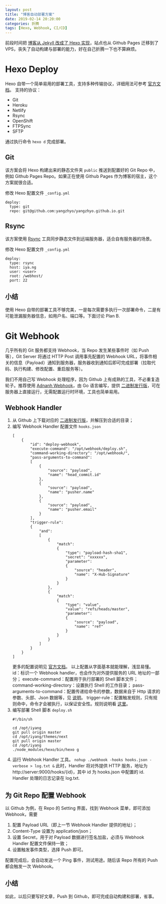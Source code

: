 ```yaml
---
layout: post
title: "博客自动部署方案"
date: 2019-02-14 20:20:00
categories: 折腾
tags: [Hexo, Webhook, CI/CD]
---
```


前段时间把 [博客从 Jekyll 改成了 Hexo 实现](../2018/blog-rebuild-with-hexo.html)，站点也从 Github Pages 迁移到了 VPS，丧失了自动构建与部署的能力，好在自己折腾一下也不算麻烦。

<!-- more -->

# Hexo Deploy

Hexo 自带一个简单易用的部署工具，支持多种传输协议，详细用法可参考 [官方文档](https://hexo.io/docs/deployment.html)。
支持的协议：
* Git
* Heroku
* Netlify
* Rsync
* OpenShift
* FTPSync
* SFTP

通过执行命令 `hexo d` 完成部署。

## Git

该方案会将 Hexo 构建出来的静态文件夹 `public` 推送到配置好的 Git Repo 中，例如 Github Pages Repo。如果正在使用 Github Pages 作为博客的宿主，这个方案就很合适。

修改 Hexo 配置文件 `_config.yml` 
```
deploy:
  type: git
  repo: git@github.com:yangzhyo/yangzhyo.github.io.git
```

## Rsync

该方案使用 [Rsync](https://zh.wikipedia.org/wiki/Rsync) 工具同步静态文件到远端服务器，适合自有服务器的场景。

修改 Hexo 配置文件 `_config.yml` 
```
deploy:
  type: rsync
  host: iya.ng
  user: <user>
  root: /webhost/
  port: 22
```

## 小结

使用 Hexo 自带的部署工具不够完美，一是每次需要多执行一次部署命令，二是有可能泄漏服务器信息，如用户名、端口等。下面讨论 Plan B.

# Git Webhook

几乎所有的 Git 服务都支持 Webhook，当 Repo 发生某些事件时（如 Push 等），Git Server 将通过 HTTP Post 调用事先配置的 Webhook URL，将事件相关的信息（Payload）通知到服务器，服务器收到通知后即可完成部署（拉取代码、执行构建、修改配置、重启服务等）。

我们不用自己写 Webhook 处理程序，因为 Github 上有成熟的工具，不必重复造轮子。推荐使用 [Adnanh Webhook](https://github.com/adnanh/webhook)，由 Go 语言编写，提供 [二进制发行版](https://github.com/adnanh/webhook/releases)，可在服务器上直接运行，无需配置运行时环境，工具也简单易用。

## Webhook Handler

1. 从 Github 上下载对应的 [二进制发行版](https://github.com/adnanh/webhook/releases)，并解压到合适的目录；
2. 编写 Webhook Handler 配置文件 `hooks.json`
    ```
    [
        {
            "id": "deploy-webhook",
            "execute-command": "/opt/webhook/deploy.sh",
            "command-working-directory": "/opt/webhook/",
            "pass-arguments-to-command":
            [
                {
                    "source": "payload",
                    "name": "head_commit.id"
                },
                {
                    "source": "payload",
                    "name": "pusher.name"
                },
                {
                    "source": "payload",
                    "name": "pusher.email"
                }
            ],
            "trigger-rule":
            {
                "and":
                [
                    {
                        "match":
                        {
                            "type": "payload-hash-sha1",
                            "secret": "xxxxxx",
                            "parameter":
                            {
                                "source": "header",
                                "name": "X-Hub-Signature"
                            }
                        }
                    },
                    {
                        "match":
                        {
                            "type": "value",
                            "value": "refs/heads/master",
                            "parameter":
                            {
                                "source": "payload",
                                "name": "ref"
                            }
                        }
                    }
                ]
            }
        }
    ]
    ```
    更多的配置说明见 [官方文档](https://github.com/adnanh/webhook/tree/master/docs)。
    以上配置从字面基本就能理解，浅显易懂。
    id：标识一个 Webhook handler，也会作为对外提供服务的 URL 地址的一部分；
    execute-command：配置用于执行部署的 Shell 脚本文件；
    command-working-directory：设置执行 Shell 的工作目录；
    pass-arguments-to-command：配置传递给命令的参数，数据来自于 Http 请求的参数、头部、Json 数据等，见 [说明](https://github.com/adnanh/webhook/blob/master/docs/Referencing-Request-Values.md)。
    trigger-rule：配置触发规则，只有规则命中，命令才会被执行，以保证安全性。规则说明看 [这里](https://github.com/adnanh/webhook/blob/master/docs/Hook-Rules.md)。
3. 编写部署 Shell 脚本 `deploy.sh`
    ```
    #!/bin/sh

    cd /opt/iyang
    git pull origin master
    cd /opt/iyang/themes/next
    git pull origin master
    cd /opt/iyang
    ./node_modules/hexo/bin/hexo g
    ```
4. 运行 Webhook Handler 工具。
    `nohup ./webhook -hooks hooks.json -verbose > log.txt &`
    此时，Handler 将对外提供 HTTP 服务，地址为 http://server:9000/hooks/{id}，其中 id 为 hooks.json 中配置的 id. Handler 处理的日志记录在 log.txt.

## 为 Git Repo 配置 Webhook

以 Github 为例，在 Repo 的 Setting 界面，找到 Webhook 菜单，即可添加 Webhook，需要
1. 配置 Payload URL（即上一节 Webhook Handler 提供的地址）；
2. Content-Type 设置为 application/json；
3. 设置 Secret，用于对 Payload 数据进行签名加盐，必须与 Webhook Handler 配置文件保持一致；
4. 设置触发事件类型，选择 Push 即可。

配置完成后，会自动发送一个 Ping 事件，测试用途。随后该 Repo 所有的 Push 都会触发一次 Webhook。

## 小结

如此，以后只要写好文章，Push 到 Github，即可完成自动构建和部署，省事。
